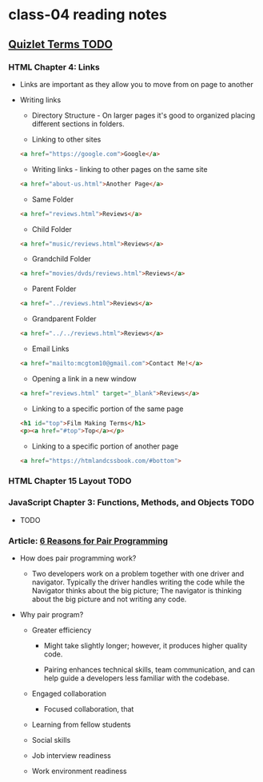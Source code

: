 # class-04 reading notes

## [Quizlet Terms TODO](https://quizlet.com/)

### HTML Chapter 4: Links

* Links are important as they allow you to move from on page to another

* Writing links

  * Directory Structure - On larger pages it's good to organized placing different sections in folders.

  * Linking to other sites

  ```HTML
  <a href="https://google.com">Google</a>
  ```

  * Writing links - linking to other pages on the same site
  
  ```HTML
  <a href="about-us.html">Another Page</a>
  ```

  * Same Folder

  ```HTML
  <a href="reviews.html">Reviews</a>
  ```

  * Child Folder

  ```HTML
  <a href="music/reviews.html">Reviews</a>
  ```

  * Grandchild Folder

  ```HTML
  <a href="movies/dvds/reviews.html">Reviews</a>
  ```

  * Parent Folder

  ```HTML
  <a href="../reviews.html">Reviews</a>
  ```

  * Grandparent Folder
  
  ```HTML
  <a href="../../reviews.html">Reviews</a>
  ```

  * Email Links

  ```HTML
  <a href="mailto:mcgtom10@gmail.com">Contact Me!</a>
  ```

  * Opening a link in a new window

  ```HTML
  <a href="reviews.html" target="_blank">Reviews</a>
  ```

  * Linking to a specific portion of the same page

  ```HTML
  <h1 id="top">Film Making Terms</h1>
  <p><a href="#top">Top</a></p>
  ```

  * Linking to a specific portion of another page

  ```HTML
  <a href="https://htmlandcssbook.com/#bottom">
  ```

### HTML Chapter 15 Layout TODO

### JavaScript Chapter 3: Functions, Methods, and Objects TODO

* TODO

### Article: [6 Reasons for Pair Programming](https://www.codefellows.org/blog/6-reasons-for-pair-programming/)

* How does pair programming work?

  * Two developers work on a problem together with one driver and navigator. Typically the driver handles writing the code while the Navigator thinks about the big picture; The navigator is thinking about the big picture and not writing any code.

* Why pair program?

  * Greater efficiency

    * Might take slightly longer; however, it produces higher quality code.

    * Pairing enhances technical skills, team communication, and can help guide a developers less familiar with the codebase.
  
  * Engaged collaboration

    * Focused collaboration, that 
  
  * Learning from fellow students

  * Social skills

  * Job interview readiness

  * Work environment readiness

